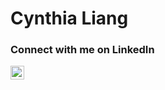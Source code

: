 # Cynthia Liang

### Connect with me on LinkedIn
[<img align="left" alt="holisitc_developer | LinkedIn" width="22px" src="https://cdn.jsdelivr.net/npm/simple-icons@v3/icons/linkedin.svg"/>](https://www.linkedin.com/in/cynthia-liang-1ab860243/)
